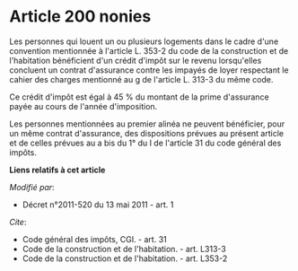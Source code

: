# Article 200 nonies

Les personnes qui louent un ou plusieurs logements dans le cadre d'une convention mentionnée à l'article L. 353-2 du code de
la construction et de l'habitation bénéficient d'un crédit d'impôt sur le revenu lorsqu'elles concluent un contrat
d'assurance contre les impayés de loyer respectant le cahier des charges mentionné au g de l'article L. 313-3 du même code. 

Ce crédit d'impôt est égal à 45 % du montant de la prime d'assurance payée au cours de l'année d'imposition. 

Les personnes mentionnées au premier alinéa ne peuvent bénéficier, pour un même contrat d'assurance, des dispositions prévues
au présent article et de celles prévues au a bis du 1° du I de l'article 31 du code général des impôts.

**Liens relatifs à cet article**

_Modifié par_:

  - Décret n°2011-520 du 13 mai 2011 - art. 1

_Cite_:

  - Code général des impôts, CGI. - art. 31
  - Code de la construction et de l'habitation. - art. L313-3
  - Code de la construction et de l'habitation. - art. L353-2

